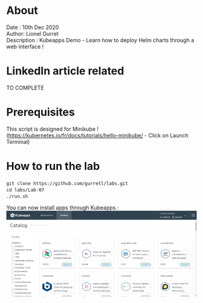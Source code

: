 # About
Date : 10th Dec 2020  
Author: Lionel Gurret  
Description : Kubeapps Demo - Learn how to deploy Helm charts through a web interface !
# LinkedIn article related
TO COMPLETE
# Prerequisites
This script is designed for Minikube !  
(https://kubernetes.io/fr/docs/tutorials/hello-minikube/ - Click on Launch Terminal)
# How to run the lab
`git clone https://github.com/gurretl/labs.git`  
`cd labs/Lab-07`  
`./run.sh`  

You can now install apps through Kubeapps :
<img src="images/1.jpg" width="800" >  


